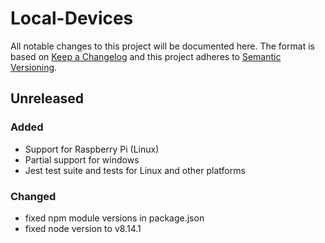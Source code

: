 # Local-Devices

All notable changes to this project will be documented here. The format is based
on [Keep a Changelog](http://keepachangelog.com/en/1.0.0/) and this project
adheres to [Semantic Versioning](http://semver.org/spec/v2.0.0.html).

## Unreleased

### Added

- Support for Raspberry Pi (Linux)
- Partial support for windows
- Jest test suite and tests for Linux and other platforms
  
### Changed

- fixed npm module versions in package.json
- fixed node version to v8.14.1